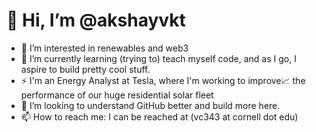 # 👋 Hi, I’m @akshayvkt
- 👀 I’m interested in renewables and web3
- 🌱 I’m currently learning (trying to) teach myself code, and as I go, I aspire to build pretty cool stuff.
- ⚡ I'm an Energy Analyst at Tesla, where I'm working to improve📈 the performance of our huge residential solar fleet
- 💞️ I’m looking to understand GitHub better and build more here.
- 📫 How to reach me: I can be reached at (vc343 at cornell dot edu)

<!---
akshayvkt/akshayvkt is a ✨ special ✨ repository because its `README.md` (this file) appears on your GitHub profile.
You can click the Preview link to take a look at your changes.
--->
